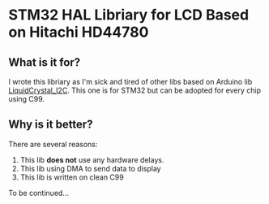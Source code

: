 # STM32 HAL Libriary for LCD Based on Hitachi HD44780
## What is it for?
I wrote this libriary as I'm sick and tired of other libs based on Arduino lib [LiquidCrystal_I2C](https://github.com/marcoschwartz/LiquidCrystal_I2C). This one is for STM32 but can be adopted for every chip using C99.

## Why is it better?
There are several reasons:
1. This lib **does not** use any hardware delays. 
2. This lib using DMA to send data to display
3. This lib is written on clean C99

To be continued...
